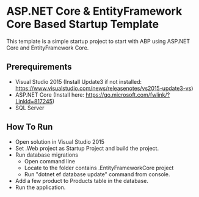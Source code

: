 # ASP.NET Core & EntityFramework Core Based Startup Template

This template is a simple startup project to start with ABP
using ASP.NET Core and EntityFramework Core.

## Prerequirements

* Visual Studio 2015 (Install Update3 if not installed: https://www.visualstudio.com/news/releasenotes/vs2015-update3-vs)
* ASP.NET Core (Install here: https://go.microsoft.com/fwlink/?LinkId=817245)
* SQL Server

## How To Run

* Open solution in Visual Studio 2015
* Set .Web project as Startup Project and build the project.
* Run database migrations
  * Open command line
  * Locate to the folder contains .EntityFrameworkCore project
  * Run "dotnet ef database update" command from console.
* Add a few product to Products table in the database.
* Run the application.
